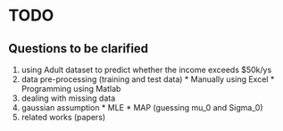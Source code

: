 TODO
===

Questions to be clarified
---

  1. using Adult dataset to predict whether the income exceeds $50k/ys
  2. data pre-processing (training and test data)
    * Manually using Excel
    * Programming using Matlab
  3. dealing with missing data
  4. gaussian assumption
    * MLE
    * MAP (guessing mu_0 and Sigma_0)
  5. related works (papers)
